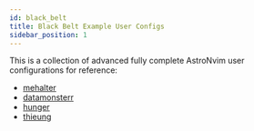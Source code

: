 ```yaml
---
id: black_belt
title: Black Belt Example User Configs
sidebar_position: 1
---
```


This is a collection of advanced fully complete AstroNvim user configurations for reference:

- [mehalter](https://code.mehalter.com/projects/68)
- [datamonsterr](https://github.com/datamonsterr/astronvim_config)
- [hunger](https://github.com/hunger/AstroVim/tree/my_config/lua/user)
- [thieung](https://github.com/thieung/dotfiles/tree/main/config/nvim)
